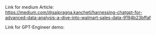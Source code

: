 Link for medium Article: 
https://medium.com/@saipragna.kancheti/harnessing-chatgpt-for-advanced-data-analysis-a-dive-into-walmart-sales-data-9194b23bffaf


Link for GPT-Engineer demo:
